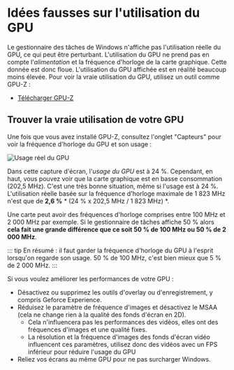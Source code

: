 # Idées fausses sur l'utilisation du GPU

Le gestionnaire des tâches de Windows n'affiche pas l'utilisation réelle du GPU, ce qui peut être perturbant. L'utilisation du GPU ne prend pas en compte l'*alimentation* et la fréquence d'horloge de la carte graphique. Cette donnée est donc floue. L'utilisation du GPU affichée est en réalité beaucoup moins élevée. Pour voir la vraie utilisation du GPU, utilisez un outil comme GPU-Z :

* [Télécharger GPU-Z](https://www.techpowerup.com/gpuz/)

## Trouver la vraie utilisation de votre GPU

Une fois que vous avez installé GPU-Z, consultez l'onglet "Capteurs" pour voir la fréquence d'horloge du GPU et son usage :

![Usage réel du GPU](./gpuz.png)

Dans cette capture d'écran, l'*usage du GPU* est à 24 %. Cependant, en haut, vous pouvez voir que la carte graphique est en basse consommation (202,5 MHz). C'est une très bonne situation, même si l'usage est à 24 %. L'utilisation réelle basée sur la fréquence d'horloge maximale de 1 823 MHz n'est que de **2,6 %** * (24 % x 202,5 MHz / 1 823 MHz) *.

Une carte peut avoir des fréquences d'horloge comprises entre 100 MHz et 2 000 MHz par exemple. Si le gestionnaire de tâches affiche 50 % alors **cela fait une grande différence que ce soit 50 % de 100 MHz ou 50 % de 2 000 MHz**.

::: tip En résumé : il faut garder la fréquence d'horloge du GPU à l'esprit lorsqu'on regarde son usage. 50 % de 100 MHz, c'est bien mieux que 5 % de 2 000 MHz. :::

Si vous voulez améliorer les performances de votre GPU :

* Désactivez ou supprimez les outils d'overlay ou d'enregistrement, y compris Geforce Experience.
* Réduisez le paramètre de fréquence d'images et désactivez le MSAA (cela ne change rien à la qualité des fonds d'écran en 2D).
    * Cela n'influencera pas les performances des vidéos, elles ont des fréquences d'images et une qualité fixes.
    * La résolution et la fréquence d'images des fonds d'écran vidéo influencent ces paramètres, utilisez donc des vidéos avec un FPS inférieur pour réduire l'usage du GPU
* Reliez vos écrans au même GPU pour ne pas surcharger Windows.